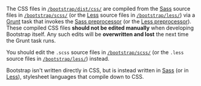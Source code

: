The CSS files in [`/bootstrap/dist/css/`](https://github.com/twbs/bootstrap/tree/master/dist/css) are compiled from the [Sass](http://sass-lang.com/) source files in [`/bootstrap/scss/`](https://github.com/twbs/bootstrap/tree/master/scss) (or the [Less](http://lesscss.org/) source files in [`/bootstrap/less/`](https://github.com/twbs/bootstrap/tree/master/less)) via a [Grunt](http://gruntjs.com) task that invokes the [Sass preprocessor](http://sass-lang.com/) (or the [Less preprocessor](http://lesscss.org/)). These compiled CSS files **should not be edited manually** when developing Bootstrap itself. Any such edits will be **overwritten and lost** the next time the Grunt task runs.

You should edit the `.scss` source files in [`/bootstrap/scss/`](https://github.com/twbs/bootstrap/tree/master/scss) (or the `.less` source files in [`/bootstrap/less/`](https://github.com/twbs/bootstrap/tree/master/less)) instead.

Bootstrap isn't written directly in CSS, but is instead written in [Sass](http://sass-lang.com/) (or in [Less](http://lesscss.org/)), stylesheet languages that compile down to CSS.
